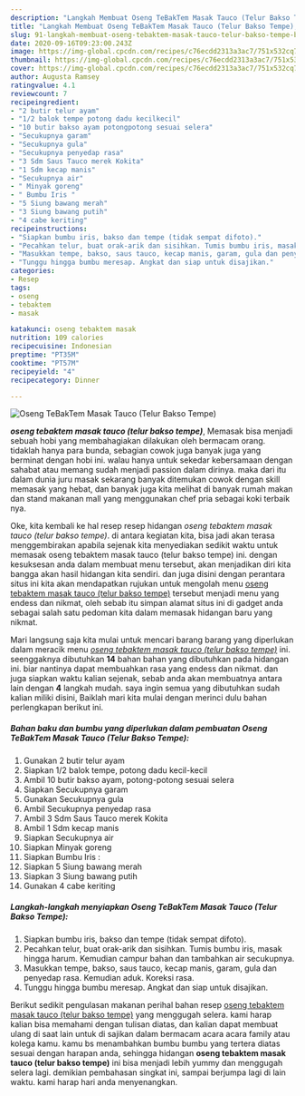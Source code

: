 ```yaml
---
description: "Langkah Membuat Oseng TeBakTem Masak Tauco (Telur Bakso Tempe), Bikin Ngiler"
title: "Langkah Membuat Oseng TeBakTem Masak Tauco (Telur Bakso Tempe), Bikin Ngiler"
slug: 91-langkah-membuat-oseng-tebaktem-masak-tauco-telur-bakso-tempe-bikin-ngiler
date: 2020-09-16T09:23:00.243Z
image: https://img-global.cpcdn.com/recipes/c76ecdd2313a3ac7/751x532cq70/oseng-tebaktem-masak-tauco-telur-bakso-tempe-foto-resep-utama.jpg
thumbnail: https://img-global.cpcdn.com/recipes/c76ecdd2313a3ac7/751x532cq70/oseng-tebaktem-masak-tauco-telur-bakso-tempe-foto-resep-utama.jpg
cover: https://img-global.cpcdn.com/recipes/c76ecdd2313a3ac7/751x532cq70/oseng-tebaktem-masak-tauco-telur-bakso-tempe-foto-resep-utama.jpg
author: Augusta Ramsey
ratingvalue: 4.1
reviewcount: 7
recipeingredient:
- "2 butir telur ayam"
- "1/2 balok tempe potong dadu kecilkecil"
- "10 butir bakso ayam potongpotong sesuai selera"
- "Secukupnya garam"
- "Secukupnya gula"
- "Secukupnya penyedap rasa"
- "3 Sdm Saus Tauco merek Kokita"
- "1 Sdm kecap manis"
- "Secukupnya air"
- " Minyak goreng"
- " Bumbu Iris "
- "5 Siung bawang merah"
- "3 Siung bawang putih"
- "4 cabe keriting"
recipeinstructions:
- "Siapkan bumbu iris, bakso dan tempe (tidak sempat difoto)."
- "Pecahkan telur, buat orak-arik dan sisihkan. Tumis bumbu iris, masak hingga harum. Kemudian campur bahan dan tambahkan air secukupnya."
- "Masukkan tempe, bakso, saus tauco, kecap manis, garam, gula dan penyedap rasa. Kemudian aduk. Koreksi rasa."
- "Tunggu hingga bumbu meresap. Angkat dan siap untuk disajikan."
categories:
- Resep
tags:
- oseng
- tebaktem
- masak

katakunci: oseng tebaktem masak 
nutrition: 109 calories
recipecuisine: Indonesian
preptime: "PT35M"
cooktime: "PT57M"
recipeyield: "4"
recipecategory: Dinner

---
```



![Oseng TeBakTem Masak Tauco (Telur Bakso Tempe)](https://img-global.cpcdn.com/recipes/c76ecdd2313a3ac7/751x532cq70/oseng-tebaktem-masak-tauco-telur-bakso-tempe-foto-resep-utama.jpg)

<b><i>oseng tebaktem masak tauco (telur bakso tempe)</i></b>, Memasak bisa menjadi sebuah hobi yang membahagiakan dilakukan oleh bermacam orang. tidaklah hanya para bunda, sebagian cowok juga banyak juga yang berminat dengan hobi ini. walau hanya untuk sekedar kebersamaan dengan sahabat atau memang sudah menjadi passion dalam dirinya. maka dari itu dalam dunia juru masak sekarang banyak ditemukan cowok dengan skill memasak yang hebat, dan banyak juga kita melihat di banyak rumah makan dan stand makanan mall yang menggunakan chef pria sebagai koki terbaik nya.



Oke, kita kembali ke hal resep resep hidangan <i>oseng tebaktem masak tauco (telur bakso tempe)</i>. di antara kegiatan kita, bisa jadi akan terasa menggembirakan apabila sejenak kita menyediakan sedikit waktu untuk memasak oseng tebaktem masak tauco (telur bakso tempe) ini. dengan kesuksesan anda dalam membuat menu tersebut, akan menjadikan diri kita bangga akan hasil hidangan kita sendiri. dan juga disini dengan perantara situs ini kita akan mendapatkan rujukan untuk mengolah menu <u>oseng tebaktem masak tauco (telur bakso tempe)</u> tersebut menjadi menu yang endess dan nikmat, oleh sebab itu simpan alamat situs ini di gadget anda sebagai salah satu pedoman kita dalam memasak hidangan baru yang nikmat.


Mari langsung saja kita mulai untuk mencari barang barang yang diperlukan dalam meracik menu <u><i>oseng tebaktem masak tauco (telur bakso tempe)</i></u> ini. seenggaknya dibutuhkan <b>14</b> bahan bahan yang dibutuhkan pada hidangan ini. biar nantinya dapat membuahkan rasa yang endess dan nikmat. dan juga siapkan waktu kalian sejenak, sebab anda akan membuatnya antara lain dengan <b>4</b> langkah mudah. saya ingin semua yang dibutuhkan sudah kalian miliki disini, Baiklah mari kita mulai dengan merinci dulu bahan perlengkapan berikut ini.

<!--inarticleads1-->

##### Bahan baku dan bumbu yang diperlukan dalam pembuatan Oseng TeBakTem Masak Tauco (Telur Bakso Tempe):

1. Gunakan 2 butir telur ayam
1. Siapkan 1/2 balok tempe, potong dadu kecil-kecil
1. Ambil 10 butir bakso ayam, potong-potong sesuai selera
1. Siapkan Secukupnya garam
1. Gunakan Secukupnya gula
1. Ambil Secukupnya penyedap rasa
1. Ambil 3 Sdm Saus Tauco merek Kokita
1. Ambil 1 Sdm kecap manis
1. Siapkan Secukupnya air
1. Siapkan  Minyak goreng
1. Siapkan  Bumbu Iris :
1. Siapkan 5 Siung bawang merah
1. Siapkan 3 Siung bawang putih
1. Gunakan 4 cabe keriting




<!--inarticleads2-->

##### Langkah-langkah menyiapkan Oseng TeBakTem Masak Tauco (Telur Bakso Tempe):

1. Siapkan bumbu iris, bakso dan tempe (tidak sempat difoto).
1. Pecahkan telur, buat orak-arik dan sisihkan. Tumis bumbu iris, masak hingga harum. Kemudian campur bahan dan tambahkan air secukupnya.
1. Masukkan tempe, bakso, saus tauco, kecap manis, garam, gula dan penyedap rasa. Kemudian aduk. Koreksi rasa.
1. Tunggu hingga bumbu meresap. Angkat dan siap untuk disajikan.




Berikut sedikit pengulasan makanan perihal bahan resep <u>oseng tebaktem masak tauco (telur bakso tempe)</u> yang menggugah selera. kami harap kalian bisa memahami dengan tulisan diatas, dan kalian dapat membuat ulang di saat lain untuk di sajikan dalam bermacam acara acara family atau kolega kamu. kamu bs menambahkan bumbu bumbu yang tertera diatas sesuai dengan harapan anda, sehingga hidangan <b>oseng tebaktem masak tauco (telur bakso tempe)</b> ini bisa menjadi lebih yummy dan menggugah selera lagi. demikian pembahasan singkat ini, sampai berjumpa lagi di lain waktu. kami harap hari anda menyenangkan.

